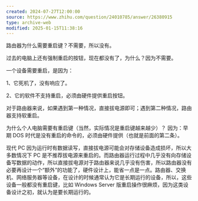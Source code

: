 ```yaml
---
created: 2024-07-27T12:00:00
source: https://www.zhihu.com/question/24010785/answer/26380915
type: archive-web
modified: 2025-01-15T11:38:16
---
```


路由器为什么需要重启键？不需要，所以没有。

过去的电脑上还有强制重启的按钮，现在都没有了，为什么？因为不需要。

一个设备需要重启，是因为：

1、它死机了，没有响应了。

2、它的软件不支持重启，必须由硬件提供重启按钮。

对于路由器来说，如果遇到第一种情况，直接拔电源即可；遇到第二种情况，路由器支持软重启。

为什么个人电脑需要有重启键（当然，实际情况是重启键越来越少）？ 因为：早期 DOS 时代是没有重启的命令的，必须由硬件提供（也就是前面的第二条）。

现代 PC 因为运行时有数据读写，直接拔电源可能会对存储设备造成损坏，所以大多数情况下 PC 是不推荐拔电源来重启的。而路由器运行过程中几乎没有向存储设备写数据的动作，所以直接拔电源对于路由器来说几乎没有伤害，所以路由器没有必要再设计一个“额外”的功能了，硬件设计上，能省一点是一点。路由器、交换机、网络服务器等设备，在设计的时候通常认为它是长期运行的设备，所以，这些设备一般都没有重启键，比如 Windows Server 版重启操作很麻烦，因为这类设备设计之初，就认为是要长期运行的。
